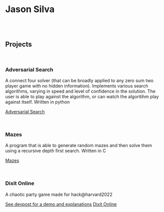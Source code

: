 # Jason Silva
<br>

<br>
    
    
## Projects
<br>





### Adversarial Search
A connect four solver (that can be broadly applied to any zero sum two player game with no hidden information). Implements various search algorithms, varying in speed and level of confidence in the solution. The user is able to play against the algorithm, or can watch the algoritihm play against itself.
Written in python

[Adversarial Search](https://github.com/Xzero864/Adversarial-Search)

<br>






### Mazes
A program that is able to generate random mazes and then solve them using a recursive depth first search.
Written in C

[Mazes](https://github.com/Xzero864/Mazes)

<br>






### Dixit Online
A chaotic party game made for hack@harvard2022

[See devpost for a demo and explanations](https://devpost.com/software/dixit)
[Dixit Online](https://github.com/Xzero864/DixitOnline)

<br>



